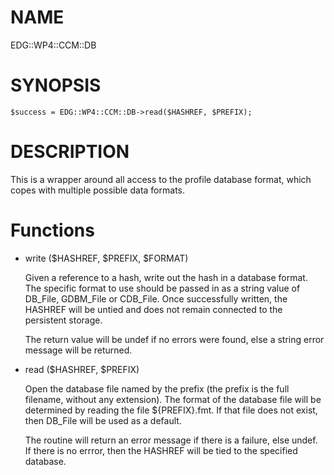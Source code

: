 # NAME

EDG::WP4::CCM::DB

# SYNOPSIS

    $success = EDG::WP4::CCM::DB->read($HASHREF, $PREFIX);

# DESCRIPTION

This is a wrapper around all access to the profile database
format, which copes with multiple possible data formats.

# Functions

- write ($HASHREF, $PREFIX, $FORMAT)

    Given a reference to a hash, write out the
    hash in a database format. The specific format
    to use should be passed in as a string value
    of DB\_File, GDBM\_File or CDB\_File. Once
    successfully written, the HASHREF will be
    untied and does not remain connected to the
    persistent storage.

    The return value will be undef if no errors
    were found, else a string error message will
    be returned.

- read ($HASHREF, $PREFIX)

    Open the database file named by the prefix (the prefix
    is the full filename, without any extension). The format
    of the database file will be determined by reading the
    file ${PREFIX}.fmt. If that file does not exist, then
    DB\_File will be used as a default.

    The routine will return an error message if there
    is a failure, else undef. If there is no errror, then
    the HASHREF will be tied to the specified database.
